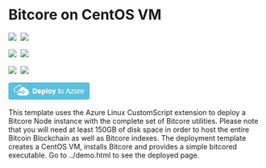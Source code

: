 # Bitcore on CentOS VM

<IMG SRC="https://azbotstorage.blob.core.windows.net/badges/bitcore-centos-vm/PublicLastTestDate.svg" />&nbsp;
<IMG SRC="https://azbotstorage.blob.core.windows.net/badges/bitcore-centos-vm/PublicDeployment.svg" />&nbsp;

<IMG SRC="https://azbotstorage.blob.core.windows.net/badges/bitcore-centos-vm/FairfaxLastTestDate.svg" />&nbsp;
<IMG SRC="https://azbotstorage.blob.core.windows.net/badges/bitcore-centos-vm/FairfaxDeployment.svg" />&nbsp;

<IMG SRC="https://azbotstorage.blob.core.windows.net/badges/bitcore-centos-vm/BestPracticeResult.svg" />&nbsp;
<IMG SRC="https://azbotstorage.blob.core.windows.net/badges/bitcore-centos-vm/CredScanResult.svg" />&nbsp;

<a href="https://portal.azure.com/#create/Microsoft.Template/uri/https%3A%2F%2Fraw.githubusercontent.com%2FAzure%2Fazure-quickstart-templates%2Fmaster%2Fbitcore-centos-vm%2Fazuredeploy.json" target="_blank"><img src="https://raw.githubusercontent.com/Azure/azure-quickstart-templates/master/1-CONTRIBUTION-GUIDE/images/deploytoazure.png"/></a>

This template uses the Azure Linux CustomScript extension to deploy a Bitcore Node instance with the complete set of Bitcore utilities. Please note that you will need at least 150GB of disk space in order to host the entire Bitcoin Blockchain as well as Bitcore indexes. The deployment template creates a CentOS VM, installs Bitcore and provides a simple bitcored executable. Go to ../demo.html to see the deployed page.

